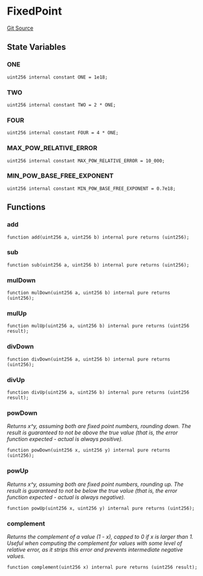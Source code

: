 # FixedPoint
[Git Source](https://github.com/alchemix-finance/alchemix-v2-dao/blob/ede6fa522daa0fff2c20e5420d5e76d74abb70c3/src/interfaces/balancer/FixedPoint.sol)


## State Variables
### ONE

```solidity
uint256 internal constant ONE = 1e18;
```


### TWO

```solidity
uint256 internal constant TWO = 2 * ONE;
```


### FOUR

```solidity
uint256 internal constant FOUR = 4 * ONE;
```


### MAX_POW_RELATIVE_ERROR

```solidity
uint256 internal constant MAX_POW_RELATIVE_ERROR = 10_000;
```


### MIN_POW_BASE_FREE_EXPONENT

```solidity
uint256 internal constant MIN_POW_BASE_FREE_EXPONENT = 0.7e18;
```


## Functions
### add


```solidity
function add(uint256 a, uint256 b) internal pure returns (uint256);
```

### sub


```solidity
function sub(uint256 a, uint256 b) internal pure returns (uint256);
```

### mulDown


```solidity
function mulDown(uint256 a, uint256 b) internal pure returns (uint256);
```

### mulUp


```solidity
function mulUp(uint256 a, uint256 b) internal pure returns (uint256 result);
```

### divDown


```solidity
function divDown(uint256 a, uint256 b) internal pure returns (uint256);
```

### divUp


```solidity
function divUp(uint256 a, uint256 b) internal pure returns (uint256 result);
```

### powDown

*Returns x^y, assuming both are fixed point numbers, rounding down. The result is guaranteed to not be above
the true value (that is, the error function expected - actual is always positive).*


```solidity
function powDown(uint256 x, uint256 y) internal pure returns (uint256);
```

### powUp

*Returns x^y, assuming both are fixed point numbers, rounding up. The result is guaranteed to not be below
the true value (that is, the error function expected - actual is always negative).*


```solidity
function powUp(uint256 x, uint256 y) internal pure returns (uint256);
```

### complement

*Returns the complement of a value (1 - x), capped to 0 if x is larger than 1.
Useful when computing the complement for values with some level of relative error, as it strips this error and
prevents intermediate negative values.*


```solidity
function complement(uint256 x) internal pure returns (uint256 result);
```

